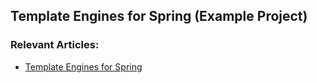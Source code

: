 ## Template Engines for Spring (Example Project)

### Relevant Articles:
* [Template Engines for Spring](http://www.baeldung.com/?)
